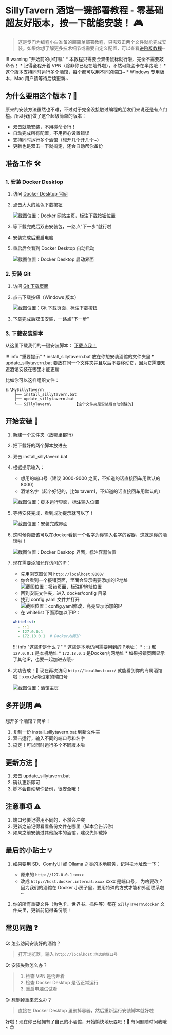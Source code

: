 # SillyTavern 酒馆一键部署教程 - 零基础超友好版本，按一下就能安装！ 🎮

> 这是专门为编程小白准备的超简单部署教程，只需双击两个文件就能完成安装。如果你想了解更多技术细节或需要自定义配置，可以查看[进阶版教程](full_docker.md)~

!!! warning "开始前的小叮嘱"
    * 本教程只需要会双击鼠标就行啦，完全不需要敲命令！
    * 记得全程开着 VPN（除非你已经在墙外啦），不然可能会卡在半路哦！
    * 这个版本支持同时运行多个酒馆，每个都可以用不同的端口~
    * Windows 专用版本，Mac 用户请等待后续更新~

## 为什么要用这个版本？🤔

原来的安装方法虽然也不难，不过对于完全没接触过编程的朋友们来说还是有点门槛。所以我们做了这个超级简单的版本：

* 双击就能安装，不用碰命令行！
* 自动完成所有配置，不用担心设置错误
* 支持同时运行多个酒馆（想开几个开几个~）
* 更新也是双击一下就搞定，还会自动帮你备份

## 准备工作 🛠️

### 1. 安装 Docker Desktop

1. 访问 [Docker Desktop 官网](https://www.docker.com/products/docker-desktop/)

2. 点击大大的蓝色下载按钮

    ![截图位置：Docker 网站主页，标注下载按钮位置](assets/image8.png)

3. 等下载完成后双击安装包，一路点"下一步"就行啦

4. 安装完成后重启电脑

5. 重启后会看到 Docker Desktop 自动启动

    ![截图位置：Docker Desktop 启动界面](assets/image14.png)

### 2. 安装 Git

1. 访问 [Git 下载页面](https://git-scm.com/downloads/win)

2. 点击下载按钮（Windows 版本）

    ![截图位置：Git 下载页面，标注下载按钮](assets/image2.png)

3. 下载完成后双击安装，一路点"下一步"


### 3. 下载安装脚本

从这里下载我们的一键安装脚本：
    [下载点我！](https://github.com/pt4300/Sillytavern-docker-tutorial/releases/tag/1.0)

!!! info "重要提示"
    * install_sillytavern.bat 放在你想安装酒馆的文件夹里
    * update_sillytavern.bat 要放在同一个文件夹并且以后不要移动它，因为它需要知道酒馆安装在哪里才能更新

比如你可以这样组织文件：
```
E:\MySillyTavern\
    ├── install_sillytavern.bat
    ├── update_sillytavern.bat
    └── SillyTavern\          【这个文件夹是安装后自动创建的】
```

## 开始安装 🚀

1. 新建一个文件夹（放哪里都行）

2. 把下载好的两个脚本放进去

3. 双击 install_sillytavern.bat

4. 根据提示输入：
    * 想用的端口号（建议 3000-9000 之间，不知道的话直接回车用默认的 8000）
    * 酒馆名字（起个好记的，比如 tavern1，不知道的话直接回车用默认的）

    ![截图位置：脚本运行界面，标注输入位置](assets/image15.png)

5. 等待安装完成，看到成功提示就可以了！

    ![截图位置：安装完成界面](assets/image16.png)

6. 这时候你应该可以在docker看到一个名字为你输入名字的容器，这就是你的酒馆啦！

    ![截图位置：Docker Desktop 界面，标注容器位置](assets/image17.png)

7. 现在需要添加允许访问的IP：
    * 先用浏览器访问 `http://localhost:8000/`
    * 你会看到一个报错页面，里面会显示需要添加的IP地址
      ![截图位置：报错页面，标注IP地址位置](assets/image13.png)
    * 回到安装文件夹，进入 docker/config 目录
    * 找到 config.yaml 文件并打开
      ![截图位置：config.yaml修改，高亮显示添加的IP](assets/image7.png)
    * 在 whitelist 下面添加以下IP：
    ```yaml
    whitelist:
      - ::1
      - 127.0.0.1
      - 172.18.0.1  # Docker内网IP
    ```

    !!! info "这些IP是什么？"
        * 这些是本地访问需要用到的IP地址：
        * `::1` 和 `127.0.0.1` 是本机地址
        * `172.18.0.1` 是Docker内网地址
        * 如果报错页面显示了其他IP，也要一起加进去哦~

8. 大功告成！🎉 现在再次访问 `http://localhost:xxx/` 就能看到你的专属酒馆啦！xxxx为你设定的端口号

    ![截图位置：酒馆主页](assets/image18.png)

## 多开说明 🎮

想开多个酒馆？简单！

1. 复制一份 install_sillytavern.bat 到新文件夹
2. 双击运行，输入不同的端口号和名字
3. 搞定！可以同时运行多个不同版本啦

## 更新方法 🔄

1. 双击 update_sillytavern.bat
2. 确认更新即可
3. 脚本会自动帮你备份，很安全哦！

## 注意事项 ⚠️

1. 端口号要记得用不同的，不然会冲突
2. 更新之前记得看看备份文件在哪里（脚本会告诉你）
3. 如果之前安装过其他版本的酒馆，建议先卸载掉

## 最后的小贴士 💡

1. 如果要用 SD、ComfyUI 或 Ollama 之类的本地服务，记得把地址改一下：
    * 原来的 `http://127.0.0.1:xxxx` 
    * 改成 `http://host.docker.internal:xxxx`
    xxxx 是端口号，
    为啥要改？因为我们的酒馆在 Docker 小房子里，要用特殊的方式才能和外面联系啦~

2. 你的所有重要文件（角色卡、世界书、插件等）都在 `SillyTavern\docker` 文件夹里，更新前记得备份哦！

## 常见问题 ❓

Q: 怎么访问安装好的酒馆？
> 打开浏览器，输入 `http://localhost:你选的端口号`

Q: 安装失败怎么办？
> 1. 检查 VPN 是否开着
> 2. 检查 Docker Desktop 是否正常运行
> 3. 重启电脑试试看

Q: 想删掉重来怎么办？
> 直接在 Docker Desktop 里删掉容器，然后重新运行安装脚本就好啦

好啦！现在你已经拥有了自己的小酒馆，开始愉快地玩耍吧！🎊 有问题随时问我哦~ 😊